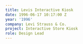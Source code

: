 ```yaml
---
title: Levis Interactive Kiosk
date: 1996-06-17 10:17:00 Z
year: '1996'
company: Levi Strauss & Co.
project: Interactive Store Kiosk
role: Design Lead
---
```


